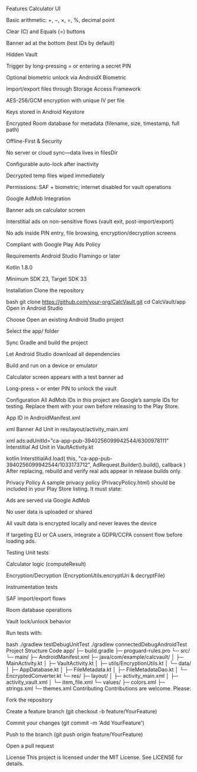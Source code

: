 Features
Calculator UI

Basic arithmetic: +, −, ×, ÷, %, decimal point

Clear (C) and Equals (=) buttons

Banner ad at the bottom (test IDs by default)

Hidden Vault

Trigger by long-pressing = or entering a secret PIN

Optional biometric unlock via AndroidX Biometric

Import/export files through Storage Access Framework

AES-256/GCM encryption with unique IV per file

Keys stored in Android Keystore

Encrypted Room database for metadata (filename, size, timestamp, full path)

Offline-First & Security

No server or cloud sync—data lives in filesDir

Configurable auto-lock after inactivity

Decrypted temp files wiped immediately

Permissions: SAF + biometric; internet disabled for vault operations

Google AdMob Integration

Banner ads on calculator screen

Interstitial ads on non-sensitive flows (vault exit, post-import/export)

No ads inside PIN entry, file browsing, encryption/decryption screens

Compliant with Google Play Ads Policy

Requirements
Android Studio Flamingo or later

Kotlin 1.8.0

Minimum SDK 23, Target SDK 33

Installation
Clone the repository

bash
git clone https://github.com/your-org/CalcVault.git
cd CalcVault/app
Open in Android Studio

Choose Open an existing Android Studio project

Select the app/ folder

Sync Gradle and build the project

Let Android Studio download all dependencies

Build and run on a device or emulator

Calculator screen appears with a test banner ad

Long-press = or enter PIN to unlock the vault

Configuration
All AdMob IDs in this project are Google’s sample IDs for testing. Replace them with your own before releasing to the Play Store.

App ID in AndroidManifest.xml

xml
<meta-data
  android:name="com.google.android.gms.ads.APPLICATION_ID"
  android:value="ca-app-pub-3940256099942544~3347511713"/>
Banner Ad Unit in res/layout/activity_main.xml

xml
ads:adUnitId="ca-app-pub-3940256099942544/6300978111"
Interstitial Ad Unit in VaultActivity.kt

kotlin
InterstitialAd.load(
  this,
  "ca-app-pub-3940256099942544/1033173712",
  AdRequest.Builder().build(),
  callback
)
After replacing, rebuild and verify real ads appear in release builds only.

Privacy Policy
A sample privacy policy (PrivacyPolicy.html) should be included in your Play Store listing. It must state:

Ads are served via Google AdMob

No user data is uploaded or shared

All vault data is encrypted locally and never leaves the device

If targeting EU or CA users, integrate a GDPR/CCPA consent flow before loading ads.

Testing
Unit tests

Calculator logic (computeResult)

Encryption/Decryption (EncryptionUtils.encryptUri & decryptFile)

Instrumentation tests

SAF import/export flows

Room database operations

Vault lock/unlock behavior

Run tests with:

bash
./gradlew testDebugUnitTest
./gradlew connectedDebugAndroidTest
Project Structure
Code
app/
├─ build.gradle
├─ proguard-rules.pro
└─ src/
   └─ main/
      ├─ AndroidManifest.xml
      ├─ java/com/example/calcvault/
      │  ├─ MainActivity.kt
      │  ├─ VaultActivity.kt
      │  ├─ utils/EncryptionUtils.kt
      │  └─ data/
      │     ├─ AppDatabase.kt
      │     ├─ FileMetadata.kt
      │     ├─ FileMetadataDao.kt
      │     └─ EncryptedConverter.kt
      └─ res/
         ├─ layout/
         │  ├─ activity_main.xml
         │  ├─ activity_vault.xml
         │  └─ item_file.xml
         └─ values/
            ├─ colors.xml
            ├─ strings.xml
            └─ themes.xml
Contributing
Contributions are welcome. Please:

Fork the repository

Create a feature branch (git checkout -b feature/YourFeature)

Commit your changes (git commit -m 'Add YourFeature')

Push to the branch (git push origin feature/YourFeature)

Open a pull request

License
This project is licensed under the MIT License. See LICENSE for details.
